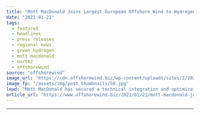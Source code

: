 ```yaml
---
title: "Mott MacDonald Joins Largest European Offshore Wind to Hydrogen Project"
date: "2021-01-21"
tags: 
  - featured
  - headlines
  - press releases
  - regional news
  - green hydrogen
  - mott macdonald
  - north2
  - offshorewind
source: "offshorewind"
image_url: "https://cdn.offshorewind.biz/wp-content/uploads/sites/2/2021/01/20145008/Mott-MacDonald-Joins-Largest-European-Offshore-Wind-to-Hydrogen-Project.jpg"
image_fp: "/assets/img/post_thumbnails/50.jpg"
lead: "Mott MacDonald has secured a technical integration and optimization contract for NortH2, the largest"
article_url: "https://www.offshorewind.biz/2021/01/21/mott-macdonald-joins-largest-european-offshore-wind-to-hydrogen-project/"
---
```


---
